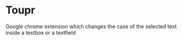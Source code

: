 # Toupr
Google chrome extension which changes the case of the selected text inside a textbox or a textfield

